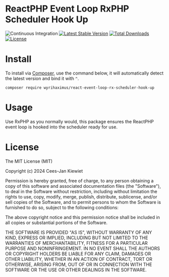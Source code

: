 # ReactPHP Event Loop RxPHP Scheduler Hook Up

![Continuous Integration](https://github.com/WyriHaximus/reactphp-event-loop-rx-scheduler-hook-up/workflows/Continuous%20Integration/badge.svg)
[![Latest Stable Version](https://poser.pugx.org/WyriHaximus/react-event-loop-rx-scheduler-hook-up/v/stable.png)](https://packagist.org/packages/WyriHaximus/react-event-loop-rx-scheduler-hook-up)
[![Total Downloads](https://poser.pugx.org/WyriHaximus/react-event-loop-rx-scheduler-hook-up/downloads.png)](https://packagist.org/packages/WyriHaximus/react-event-loop-rx-scheduler-hook-up)
[![License](https://poser.pugx.org/WyriHaximus/react-event-loop-rx-scheduler-hook-up/license.png)](https://packagist.org/packages/WyriHaximus/react-event-loop-rx-scheduler-hook-up)

# Install

To install via [Composer](http://getcomposer.org/), use the command below, it will automatically detect the latest version and bind it with `^`.

```
composer require wyrihaximus/react-event-loop-rx-scheduler-hook-up
```

# Usage

Use RxPHP as you normally would, this package ensures the ReactPHP event loop is hooked into the scheduler ready for use.

# License

The MIT License (MIT)

Copyright (c) 2024 Cees-Jan Kiewiet

Permission is hereby granted, free of charge, to any person obtaining a copy
of this software and associated documentation files (the "Software"), to deal
in the Software without restriction, including without limitation the rights
to use, copy, modify, merge, publish, distribute, sublicense, and/or sell
copies of the Software, and to permit persons to whom the Software is
furnished to do so, subject to the following conditions:

The above copyright notice and this permission notice shall be included in all
copies or substantial portions of the Software.

THE SOFTWARE IS PROVIDED "AS IS", WITHOUT WARRANTY OF ANY KIND, EXPRESS OR
IMPLIED, INCLUDING BUT NOT LIMITED TO THE WARRANTIES OF MERCHANTABILITY,
FITNESS FOR A PARTICULAR PURPOSE AND NONINFRINGEMENT. IN NO EVENT SHALL THE
AUTHORS OR COPYRIGHT HOLDERS BE LIABLE FOR ANY CLAIM, DAMAGES OR OTHER
LIABILITY, WHETHER IN AN ACTION OF CONTRACT, TORT OR OTHERWISE, ARISING FROM,
OUT OF OR IN CONNECTION WITH THE SOFTWARE OR THE USE OR OTHER DEALINGS IN THE
SOFTWARE.
